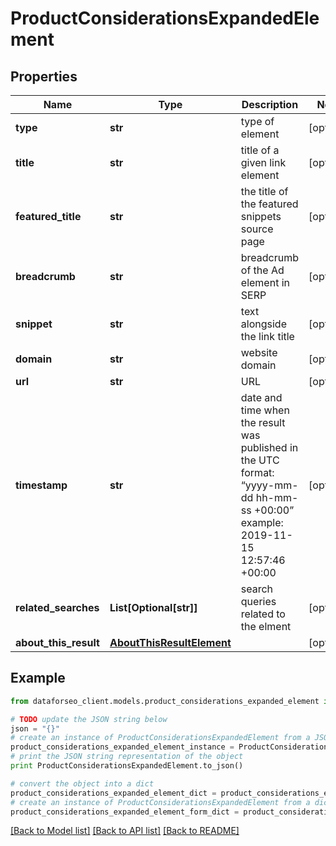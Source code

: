 # ProductConsiderationsExpandedElement


## Properties

Name | Type | Description | Notes
------------ | ------------- | ------------- | -------------
**type** | **str** | type of element | [optional] 
**title** | **str** | title of a given link element | [optional] 
**featured_title** | **str** | the title of the featured snippets source page | [optional] 
**breadcrumb** | **str** | breadcrumb of the Ad element in SERP | [optional] 
**snippet** | **str** | text alongside the link title | [optional] 
**domain** | **str** | website domain | [optional] 
**url** | **str** | URL | [optional] 
**timestamp** | **str** | date and time when the result was published in the UTC format: “yyyy-mm-dd hh-mm-ss +00:00” example: 2019-11-15 12:57:46 +00:00 | [optional] 
**related_searches** | **List[Optional[str]]** | search queries related to the elment | [optional] 
**about_this_result** | [**AboutThisResultElement**](AboutThisResultElement.md) |  | [optional] 

## Example

```python
from dataforseo_client.models.product_considerations_expanded_element import ProductConsiderationsExpandedElement

# TODO update the JSON string below
json = "{}"
# create an instance of ProductConsiderationsExpandedElement from a JSON string
product_considerations_expanded_element_instance = ProductConsiderationsExpandedElement.from_json(json)
# print the JSON string representation of the object
print ProductConsiderationsExpandedElement.to_json()

# convert the object into a dict
product_considerations_expanded_element_dict = product_considerations_expanded_element_instance.to_dict()
# create an instance of ProductConsiderationsExpandedElement from a dict
product_considerations_expanded_element_form_dict = product_considerations_expanded_element.from_dict(product_considerations_expanded_element_dict)
```
[[Back to Model list]](../README.md#documentation-for-models) [[Back to API list]](../README.md#documentation-for-api-endpoints) [[Back to README]](../README.md)


